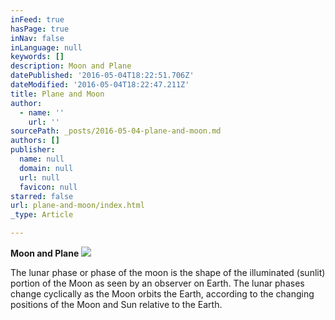 ```yaml
---
inFeed: true
hasPage: true
inNav: false
inLanguage: null
keywords: []
description: Moon and Plane
datePublished: '2016-05-04T18:22:51.706Z'
dateModified: '2016-05-04T18:22:47.211Z'
title: Plane and Moon
author:
  - name: ''
    url: ''
sourcePath: _posts/2016-05-04-plane-and-moon.md
authors: []
publisher:
  name: null
  domain: null
  url: null
  favicon: null
starred: false
url: plane-and-moon/index.html
_type: Article

---
```

**Moon and Plane**
![](https://the-grid-user-content.s3-us-west-2.amazonaws.com/f4541966-5acb-4be7-9fb3-60aeb11eec3a.jpg)

The lunar phase or phase of the moon is the shape of the illuminated (sunlit) portion of the Moon as seen by an observer on Earth. The lunar phases change cyclically as the Moon orbits the Earth, according to the changing positions of the Moon and Sun relative to the Earth.